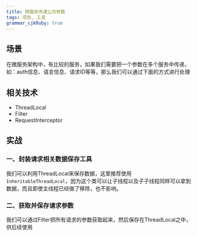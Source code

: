```yaml
---
title: 跨服务传递公共参数
tags: 项目, 工具
grammar_cjkRuby: true
---
```

## 场景
在微服务架构中，有比较的服务，如果我们需要把一个参数在多个服务中传递，如：auth信息、语言信息、请求ID等等，那么我们可以通过下面的方式进行处理

## 相关技术
- ThreadLocal
- Filter
- RequestInterceptor

## 实战
### 一、封装请求相关数据保存工具
我们可以利用ThreadLocal来保存数据，这里推荐使用`InheritableThreadLocal`，因为这个类可以让子线程以及子子线程同样可以拿到数据，而且即使主线程已经做了移除，也不影响。
### 二、获取并保存请求参数
我们可以通过Filter把所有请求的参数获取起来，然后保存在ThreadLocal之中，供后续使用